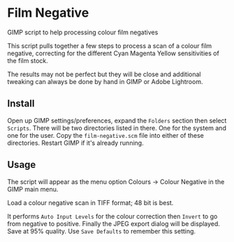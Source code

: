 # Film Negative
GIMP script to help processing colour film negatives

This script pulls together a few steps to process a scan of a colour film negative,
correcting for the different Cyan Magenta Yellow sensitivities of the film stock.

The results may not be perfect but they will be close and additional tweaking can always be
done by hand in GIMP or Adobe Lightroom.

## Install

Open up GIMP settings/preferences, expand the `Folders` section then select `Scripts`.
There will be two directories listed in there. One for the system and one for the user.
Copy the `film-negative.scm` file into either of these directories. Restart GIMP if it's
already running.

## Usage

The script will appear as the menu option Colours -> Colour Negative in the GIMP main menu.

Load a colour negative scan in TIFF format; 48 bit is best.

It performs `Auto Input Levels` for the colour correction then `Invert` to go from negative
to positive. Finally the JPEG export dialog will be displayed. Save at 95% quality.
Use `Save Defaults` to remember this setting.
